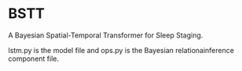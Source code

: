 # BSTT
A Bayesian Spatial-Temporal Transformer for Sleep Staging.

lstm.py is the model file and ops.py is the Bayesian relationainference component file.
